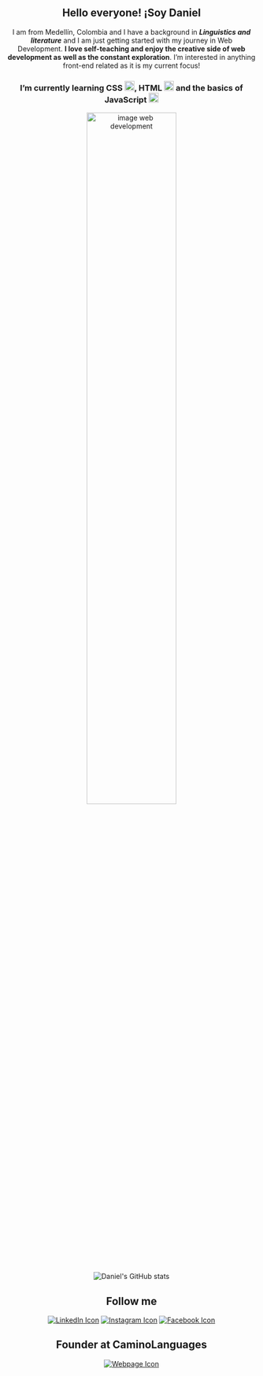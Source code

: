 <div align="center">

## Hello everyone! ¡Soy Daniel

 I am from Medellín, Colombia and I have a background in **_Linguistics and literature_** and I am just getting started with my journey in Web Development. **I love self-teaching and enjoy the creative side of web development as well as the constant exploration**. I’m interested in anything front-end related as it is my current focus!

### I’m currently learning CSS <img src="https://user-images.githubusercontent.com/90314185/132502547-7a3f9958-00b7-425b-9c10-5f35e02c07a3.png" alt="css icon" width="20">,   HTML  <img src="https://user-images.githubusercontent.com/90314185/132502548-1fe4b67e-f22a-4a77-b8bb-754cf80bbbdb.png" alt="html icon" width="20" /> and the basics of JavaScript     <img src="https://user-images.githubusercontent.com/90314185/132502550-5475e6e3-8a35-4df2-987c-5789259984fd.png" alt="javascript icon" width="20" />

 <img src="https://user-images.githubusercontent.com/90314185/132502544-ec8c3ff8-de5a-413a-b3a3-c7d434c6af2d.gif" alt="image web development" width="60%" />

 ![Daniel's GitHub stats](https://github-readme-stats.vercel.app/api?username=denrique-alvarez&theme=tokyonight&show_icons=true&count_private=true)

<!--- Social media --->

## Follow me

 [![LinkedIn Icon](https://user-images.githubusercontent.com/90314185/132673981-ac35b61c-2760-467a-8e6e-2e7c9e90485f.png)](https://www.linkedin.com/in/daniel-alvarez-881346145/)
 [![Instagram Icon](https://user-images.githubusercontent.com/90314185/132673979-54db6344-d403-403f-9481-913691848abe.png)](https://www.instagram.com/danielalvarezbotero/)
 [![Facebook Icon](https://user-images.githubusercontent.com/90314185/132673978-f263a101-8f51-4290-b462-d61ba6c2baa4.png)](https://www.facebook.com/Pancrasiooo/)

## Founder at CaminoLanguages

 [![Webpage Icon](https://user-images.githubusercontent.com/90314185/132673976-c0297eb9-1fec-464d-8193-19f7f6b21d31.png)](https://caminolanguages.com/)

</div>

